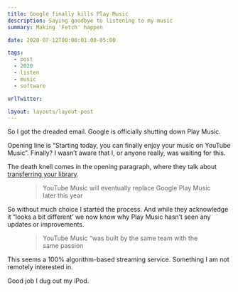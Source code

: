 ```yaml
---
title: Google finally kills Play Music
description: Saying goodbye to listening to my music
summary: Making 'Fetch' happen

date: 2020-07-12T00:00:01.00-05:00

tags:
  - post
  - 2020
  - listen
  - music
  - software

urlTwitter:

layout: layouts/layout-post
---
```

So I got the dreaded email. Google is officially shutting down Play Music.

Opening line is “Starting today, you can finally enjoy your music on YouTube Music”. Finally? I wasn’t aware that I, or anyone really, was waiting for this.

The death knell comes in the opening paragraph, where they talk about [transferring your library](https://support.google.com/youtubemusic/answer/9698084?p=gpm_transfer&visit_id=637301787710178298-334405885&rd=1 "Google support article").

<figure class="blockquote">
    <blockquote>
        <p>YouTube Music will eventually replace Google Play Music later this year</p>
    </blockquote>
</figure>

So without much choice I started the process.  And while they acknowledge it “looks a bit different’ we now know why Play Music hasn’t seen any updates or improvements.
<figure class="blockquote">
    <blockquote>
        <p>YouTube Music “was built by the same team with the same passion</p>
    </blockquote>
</figure>

This seems a 100% algorithm-based streaming service. Something I am not remotely interested in.

Good job I dug out my iPod.
